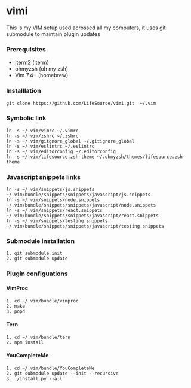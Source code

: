 # vimi
This is my VIM setup used acrossed all my computers, it uses git submodule to maintain plugin updates

### Prerequisites

- iterm2   (iterm)
- ohmyzsh  (oh my zsh)
- Vim 7.4+ (homebrew)

### Installlation

```
git clone https://github.com/LifeSource/vimi.git  ~/.vim
```

### Symbolic link

```
ln -s ~/.vim/vimrc ~/.vimrc
ln -s ~/.vim/zshrc ~/.zshrc
ln -s ~/.vim/gitgnore_global ~/.gitignore_global
ln -s ~/.vim/eslintrc ~/.eslintrc
ln -s ~/.vim/editorconfig ~/.editorconfig
ln -s ~/.vim/lifesource.zsh-theme ~/.ohmyzsh/themes/lifesource.zsh-theme
```

### Javascript snippets links
```
ln -s ~/.vim/snippets/js.snippets ~/.vim/bundle/snippets/snippets/javascript/js.snippets
ln -s ~/.vim/snippets/node.snippets ~/.vim/bundle/snippets/snippets/javascript/node.snippets
ln -s ~/.vim/snippets/react.snippets ~/.vim/bundle/snippets/snippets/javascript/react.snippets
ln -s ~/.vim/snippets/testing.snippets ~/.vim/bundle/snippets/snippets/javascript/testing.snippets
```

### Submodule installation
```
1. git submodule init
2. git submodule update
```

### Plugin configuations

#### VimProc
```
1. cd ~/.vim/bundle/vimproc
2. make
3. popd
```

#### Tern
```
1. cd ~/.vim/bundle/tern
2. npm install
```

#### YouCompleteMe
```
1. cd ~/.vim/bundle/YouCompleteMe
2. git submodule update --init --recursive
3. ./install.py --all
```

